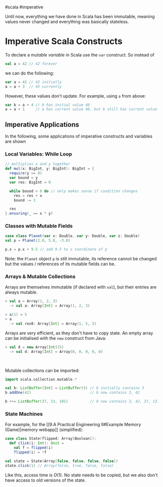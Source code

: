 #scala #imperative 

Until now, everything we have done in Scala has been immutable, meaning values never changed and everything was basically stateless.

# Imperative Scala Constructs
To declare a *mutable variable* in Scala use the `var` construct. So instead of 
```Scala
val a = 42 // 42 forever
```
we can do the following:
```Scala
var a = 42 // 42 initially
a = a + 3  // 45 currently
```

However, these values don't update. For example, using `a` from above:
```Scala
var b = a + 4 // b has initial value 49
a = a + 1     // a has current value 46, but b still has current value 49
```

## Imperative Applications
In the following, some applications of imperative constructs and variables are shown

### Local Variables: While Loop
```Scala
// multiplies x and y together
def mul(x: BigInt, y: BigInt): BigInt = {
  require(y >= 0)
  var bound = y
  var res: BigInt = 0

  while bound > 0 do // only makes sense if condition changes
    res = res + x
    bound -= 1

  res
}.ensuring(_ == x * y)
```

### Classes with Mutable Fields
```Scala
case class Planet(var x: Double, var y: Double, var z: Double)
val p = Planet(2.0, 5.0, -3.0)

p.x = p.x + 9.5 // add 9.5 to x coordinate of p
```
Note: the `Planet` object `p` is still immutable, its reference cannot be changed but the values / references of its mutable fields can be.

### Arrays & Mutable Collections
Arrays are themselves immutable (if declared with `val`), but their entries are always mutable.
```Scala
> val a = Array(1, 2, 3)
  -> val a: Array[Int] = Array(1, 2, 3)

> a(1) = 5
> a
  -> val res0: Array[Int] = Array(1, 5, 3)
```
Arrays are very efficient, as they don't have to copy state.
An empty array can be initialised with the `new` construct from Java:
```Scala
> val d = new Array[Int](5)
  -> val d: Array[Int] = Array(0, 0, 0, 0, 0)
```

<br>

Mutable collections can be imported:
```Scala
import scala.collection.mutable.*

val b: ListBuffer[Int] = ListBuffer(3) // b initially contains 3
b.addOne(42)                           // b now contains 3, 42

b ++= ListBuffer(37, 13, 101)          // b now contains 3, 42, 37, 13, 101
```

### State Machines
For example, for the [[9.A Practical Engineering II#Example Memory (Game)|memory webapp]] (simplified):
```Scala
case class State(flipped: Array[Boolean]):
  def click(i: Int): Unit = 
    val f = flipped(i)
    flipped(i) = !f

val state = State(Array(false, false, false, false))
state.click(1) // Array(false, true, false, false)
```
Like this, access time is $O(1)$. No state needs to be copied, but we also don't have access to old versions of the state.